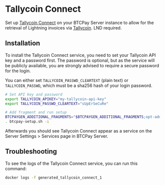 # Tallycoin Connect

Set up [Tallycoin Connect](https://github.com/djbooth007/tallycoin_connect) on your BTCPay Server instance to allow for the retrieval of Lightning invoices via [Tallycoin](https://tallyco.in/).
LND required.

## Installation

To install the Tallycoin Connect service, you need to set your Tallycoin API key and a password first.
The password is optional, but as the service will be publicly available, you are strongly advised to require a secure password for the login.

You can either set `TALLYCOIN_PASSWD_CLEARTEXT` (plain text) or `TALLYCOIN_PASSWD`, which must be a sha256 hash of your login password.

```bash
# Set API key and password
export TALLYCOIN_APIKEY="my-tallycoin-api-key"
export TALLYCOIN_PASSWD_CLEARTEXT="sUpErSeCuRe"

# Add fragment and run setup
BTCPAYGEN_ADDITIONAL_FRAGMENTS="$BTCPAYGEN_ADDITIONAL_FRAGMENTS;opt-add-tallycoin-connect"
. btcpay-setup.sh -i
```

Afterwards you should see Tallycoin Connect appear as a service on the Server Settings > Services page in BTCPay Server.

## Troubleshooting

To see the logs of the Tallycoin Connect service, you can run this command:

```bash
docker logs -f generated_tallycoin_connect_1
```
